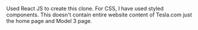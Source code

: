 Used React JS to create this clone. For CSS, I have used styled components. This doesn't contain entire website content of Tesla.com just the home page and Model 3 page.

